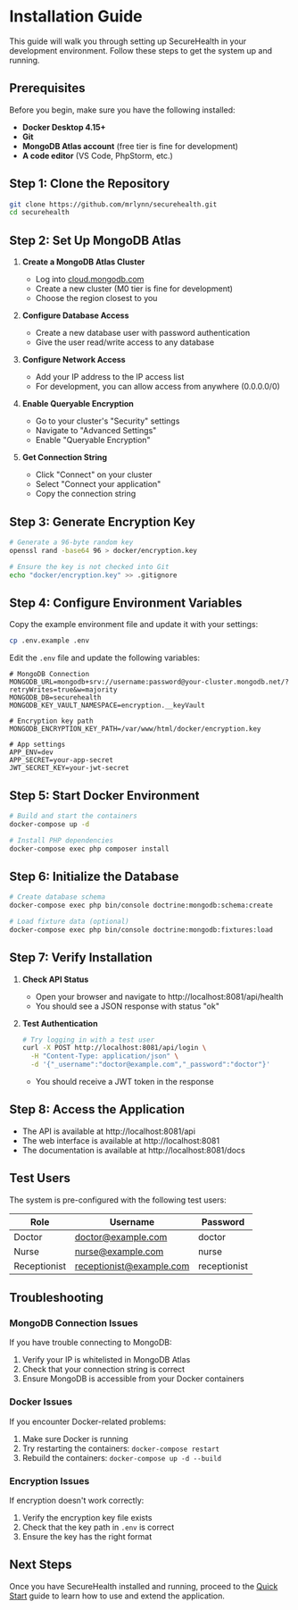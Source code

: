 # Installation Guide

This guide will walk you through setting up SecureHealth in your development environment. Follow these steps to get the system up and running.

## Prerequisites

Before you begin, make sure you have the following installed:

- **Docker Desktop 4.15+**
- **Git**
- **MongoDB Atlas account** (free tier is fine for development)
- **A code editor** (VS Code, PhpStorm, etc.)

## Step 1: Clone the Repository

```bash
git clone https://github.com/mrlynn/securehealth.git
cd securehealth
```

## Step 2: Set Up MongoDB Atlas

1. **Create a MongoDB Atlas Cluster**
   - Log into [cloud.mongodb.com](https://cloud.mongodb.com)
   - Create a new cluster (M0 tier is fine for development)
   - Choose the region closest to you

2. **Configure Database Access**
   - Create a new database user with password authentication
   - Give the user read/write access to any database

3. **Configure Network Access**
   - Add your IP address to the IP access list
   - For development, you can allow access from anywhere (0.0.0.0/0)

4. **Enable Queryable Encryption**
   - Go to your cluster's "Security" settings
   - Navigate to "Advanced Settings"
   - Enable "Queryable Encryption"

5. **Get Connection String**
   - Click "Connect" on your cluster
   - Select "Connect your application"
   - Copy the connection string

## Step 3: Generate Encryption Key

```bash
# Generate a 96-byte random key
openssl rand -base64 96 > docker/encryption.key

# Ensure the key is not checked into Git
echo "docker/encryption.key" >> .gitignore
```

## Step 4: Configure Environment Variables

Copy the example environment file and update it with your settings:

```bash
cp .env.example .env
```

Edit the `.env` file and update the following variables:

```
# MongoDB Connection
MONGODB_URL=mongodb+srv://username:password@your-cluster.mongodb.net/?retryWrites=true&w=majority
MONGODB_DB=securehealth
MONGODB_KEY_VAULT_NAMESPACE=encryption.__keyVault

# Encryption key path
MONGODB_ENCRYPTION_KEY_PATH=/var/www/html/docker/encryption.key

# App settings
APP_ENV=dev
APP_SECRET=your-app-secret
JWT_SECRET_KEY=your-jwt-secret
```

## Step 5: Start Docker Environment

```bash
# Build and start the containers
docker-compose up -d

# Install PHP dependencies
docker-compose exec php composer install
```

## Step 6: Initialize the Database

```bash
# Create database schema
docker-compose exec php bin/console doctrine:mongodb:schema:create

# Load fixture data (optional)
docker-compose exec php bin/console doctrine:mongodb:fixtures:load
```

## Step 7: Verify Installation

1. **Check API Status**
   - Open your browser and navigate to http://localhost:8081/api/health
   - You should see a JSON response with status "ok"

2. **Test Authentication**
   ```bash
   # Try logging in with a test user
   curl -X POST http://localhost:8081/api/login \
     -H "Content-Type: application/json" \
     -d '{"_username":"doctor@example.com","_password":"doctor"}'
   ```
   - You should receive a JWT token in the response

## Step 8: Access the Application

- The API is available at http://localhost:8081/api
- The web interface is available at http://localhost:8081
- The documentation is available at http://localhost:8081/docs

## Test Users

The system is pre-configured with the following test users:

| Role | Username | Password |
|------|----------|----------|
| Doctor | doctor@example.com | doctor |
| Nurse | nurse@example.com | nurse |
| Receptionist | receptionist@example.com | receptionist |

## Troubleshooting

### MongoDB Connection Issues

If you have trouble connecting to MongoDB:

1. Verify your IP is whitelisted in MongoDB Atlas
2. Check that your connection string is correct
3. Ensure MongoDB is accessible from your Docker containers

### Docker Issues

If you encounter Docker-related problems:

1. Make sure Docker is running
2. Try restarting the containers: `docker-compose restart`
3. Rebuild the containers: `docker-compose up -d --build`

### Encryption Issues

If encryption doesn't work correctly:

1. Verify the encryption key file exists
2. Check that the key path in `.env` is correct
3. Ensure the key has the right format

## Next Steps

Once you have SecureHealth installed and running, proceed to the [Quick Start](quick-start) guide to learn how to use and extend the application.
